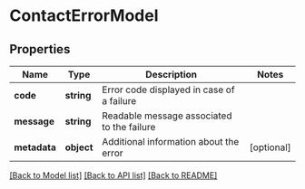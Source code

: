 # ContactErrorModel

## Properties
Name | Type | Description | Notes
------------ | ------------- | ------------- | -------------
**code** | **string** | Error code displayed in case of a failure | 
**message** | **string** | Readable message associated to the failure | 
**metadata** | **object** | Additional information about the error | [optional] 

[[Back to Model list]](../../README.md#documentation-for-models) [[Back to API list]](../../README.md#documentation-for-api-endpoints) [[Back to README]](../../README.md)

